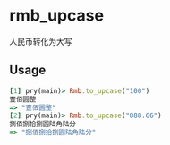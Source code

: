 # rmb_upcase
人民币转化为大写

## Usage

``` ruby
[1] pry(main)> Rmb.to_upcase("100")
壹佰圆整
=> "壹佰圆整"
[2] pry(main)> Rmb.to_upcase("888.66")
捌佰捌拾捌圆陆角陆分
=> "捌佰捌拾捌圆陆角陆分"
```
